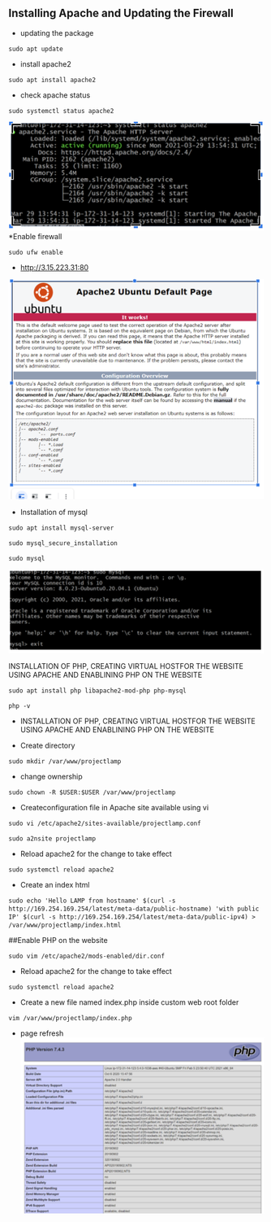 ## Installing Apache and Updating the Firewall
* updating the package

```
sudo apt update
```
* install apache2
```
sudo apt install apache2
```
* check apache status
```
sudo systemctl status apache2
```
![Image](./Images/prj-1-apache-status.png)
*Enable firewall
```
sudo ufw enable
```
* http://3.15.223.31:80

![Image](./Images/prj-1-apache-display.png)

* Installation of mysql
```
sudo apt install mysql-server
```
```
sudo mysql_secure_installation
```
```
sudo mysql
```
![Image](./Images/prj-1-mysql.png)

 INSTALLATION OF PHP, CREATING VIRTUAL HOSTFOR THE WEBSITE USING APACHE AND ENABLINING PHP ON THE WEBSITE

```
sudo apt install php libapache2-mod-php php-mysql
```
```
php -v
```
* INSTALLATION OF PHP, CREATING VIRTUAL HOSTFOR THE WEBSITE USING APACHE AND ENABLINING PHP ON THE WEBSITE

* Create directory
```
sudo mkdir /var/www/projectlamp
```
* change ownership
```
sudo chown -R $USER:$USER /var/www/projectlamp
```
* Createconfiguration file  in Apache site available using vi
```
sudo vi /etc/apache2/sites-available/projectlamp.conf
```
``` 
sudo a2nsite projectlamp
```
* Reload apache2 for the change to take effect
```
sudo systemctl reload apache2
```
* Create an index html
```
sudo echo 'Hello LAMP from hostname' $(curl -s http://169.254.169.254/latest/meta-data/public-hostname) 'with public IP' $(curl -s http://169.254.169.254/latest/meta-data/public-ipv4) > /var/www/projectlamp/index.html
```
##Enable PHP on the website
```
sudo vim /etc/apache2/mods-enabled/dir.conf
```
* Reload apache2 for the change to take effect
```
sudo systemctl reload apache2
```
* Create a new file named index.php inside custom web root folder
```
vim /var/www/projectlamp/index.php
```
* page refresh
![Image](./Images/prj-1-result.png)